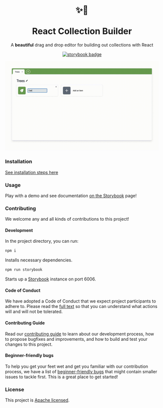 <h1 align="center"><br>✨🌱<br><br> React Collection Builder</h1>
<div align="center">
  <p align="center">A <b>beautiful</b> drag and drop editor for building out collections with React</p>
   <a href="https://optum.github.io/collection-builder">
    <img src="https://raw.githubusercontent.com/storybookjs/brand/master/badge/badge-storybook.svg" alt="storybook badge" />
  </a>

  ![demo](https://raw.githubusercontent.com/Optum/collection-builder/main/.github/demo-720.gif)
</div>

### Installation
[See installation steps here](https://github.com/Optum/collection-builder/packages/760670)

### Usage
Play with a demo and see documentation [on the Storybook](https://optum.github.io/collection-builder) page!

### Contributing
We welcome any and all kinds of contributions to this project!

#### Development

In the project directory, you can run:

```bash
npm i
```

Installs necessary dependencies.

```bash
npm run storybook
```

Starts up a [Storybook](https://storybook.js.org/) instance on port 6006.

#### Code of Conduct
We have adopted a Code of Conduct that we expect project participants to adhere to. Please read the [full text](./CODE_OF_CONDUCT.md) so that you can understand what actions will and will not be tolerated.

#### Contributing Guide
Read our [contributing guide](./CONTRIBUTING.md) to learn about our development process, how to propose bugfixes and improvements, and how to build and test your changes to this project.

#### Beginner-friendly bugs
To help you get your feet wet and get you familiar with our contribution process, we have a list of [beginner-friendly bugs](https://github.com/Optum/collection-builder/labels/good%20first%20issue) that might contain smaller issues to tackle first. This is a great place to get started!

### License
This project is [Apache licensed](LICENSE).

